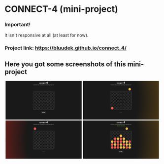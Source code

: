 # CONNECT-4 (mini-project)
### Important!
It isn't responsive at all (at least for now).

### Project link: https://bluudek.github.io/connect_4/

## Here you got some screenshots of this mini-project
<p float="left" align="center">
<img src="/screenshots/1.png" alt="game before start" width="49%">
<img src="/screenshots/3.png" alt="yellow token" width="49%">
<img src="/screenshots/2.png" alt="red token" width="49%">
<img src="/screenshots/4.png" alt="win" width="49%">
</p>


